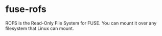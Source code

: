 fuse-rofs
=========

ROFS is the Read-Only File System for FUSE. You can mount it over any filesystem that Linux can mount.